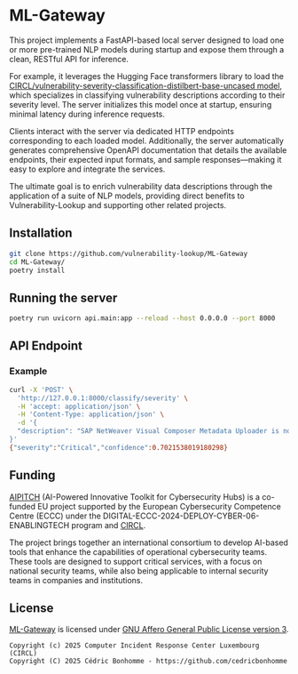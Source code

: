 # ML-Gateway

This project implements a FastAPI-based local server designed to load one or more pre-trained NLP models during startup and expose them through a clean, RESTful API for inference.

For example, it leverages the Hugging Face transformers library to load the
[CIRCL/vulnerability-severity-classification-distilbert-base-uncased model](https://huggingface.co/CIRCL/vulnerability-severity-classification-roberta-base),
which specializes in classifying vulnerability descriptions according to their severity level. The server initializes this model once at startup, ensuring minimal latency during inference requests.

Clients interact with the server via dedicated HTTP endpoints corresponding to each loaded model.
Additionally, the server automatically generates comprehensive OpenAPI documentation that details
the available endpoints, their expected input formats, and sample responses—making it easy to explore and integrate the services.

The ultimate goal is to enrich vulnerability data descriptions through the application of a suite of NLP models, providing direct benefits to Vulnerability-Lookup and supporting other related projects.


## Installation

```bash
git clone https://github.com/vulnerability-lookup/ML-Gateway
cd ML-Gateway/
poetry install
```


## Running the server

```bash
poetry run uvicorn api.main:app --reload --host 0.0.0.0 --port 8000
```


## API Endpoint

### Example

```bash
curl -X 'POST' \
  'http://127.0.0.1:8000/classify/severity' \
  -H 'accept: application/json' \
  -H 'Content-Type: application/json' \
  -d '{
  "description": "SAP NetWeaver Visual Composer Metadata Uploader is not protected with a proper authorization, allowing unauthenticated agent to upload potentially malicious executable binaries that could severely harm the host system. This could significantly affect the confidentiality, integrity, and availability of the targeted system."
}'
{"severity":"Critical","confidence":0.7021538019180298}
```


## Funding

[AIPITCH](https://www.linkedin.com/company/aipitch)
(AI-Powered Innovative Toolkit for Cybersecurity Hubs) is a co-funded EU project
supported by the European Cybersecurity Competence Centre (ECCC) under the
DIGITAL-ECCC-2024-DEPLOY-CYBER-06-ENABLINGTECH program and
[CIRCL](https://www.circl.lu).

The project brings together an international consortium to develop AI-based tools
that enhance the capabilities of operational cybersecurity teams.
These tools are designed to support critical services, with a focus on national
security teams, while also being applicable to internal security teams in
companies and institutions.


## License

[ML-Gateway](https://github.com/vulnerability-lookup/ML-Gateway) is licensed under
[GNU Affero General Public License version 3](https://www.gnu.org/licenses/agpl-3.0.html).

~~~
Copyright (c) 2025 Computer Incident Response Center Luxembourg (CIRCL)
Copyright (C) 2025 Cédric Bonhomme - https://github.com/cedricbonhomme
~~~

